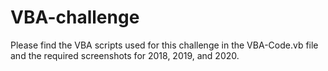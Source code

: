 # VBA-challenge
Please find the VBA scripts used for this challenge in the VBA-Code.vb file and the required screenshots for 2018, 2019, and 2020.
